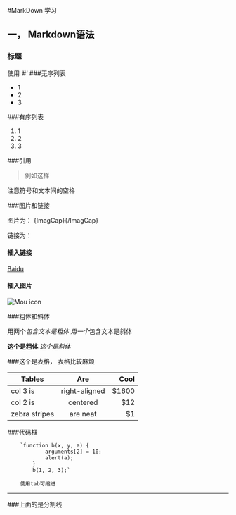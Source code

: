 #MarkDown 学习

## 一， Markdown语法
### 标题
使用 ’#‘
###无序列表
* 1
* 2
* 3

###有序列表
1. 1
2. 2
3. 3

###引用
> 例如这样

注意符号和文本间的空格

###图片和链接

图片为： ![](){ImagCap}{/ImagCap}

链接为：[]()

#### 插入链接

[Baidu](http://baidu.com)

#### 插入图片

![Mou icon](http://www.newasp.net/attachment/soft/2015/0713/085610_78002493.png)

###粗体和斜体

用两个*包含文本是粗体
用一个*包含文本是斜体

**这个是粗体**
*这个是斜体*

###这个是表格， 表格比较麻烦

| Tables        | Are           | Cool  |
| ------------- |:-------------:| -----:|
| col 3 is      | right-aligned | $1600 |
| col 2 is      | centered      |   $12 |
| zebra stripes | are neat      |    $1 |

###代码框

        `function b(x, y, a) {  
    			arguments[2] = 10;  
    			alert(a);  
    		}  
			b(1, 2, 3);` 
		
        使用tab可缩进

***

###上面的是分割线		


